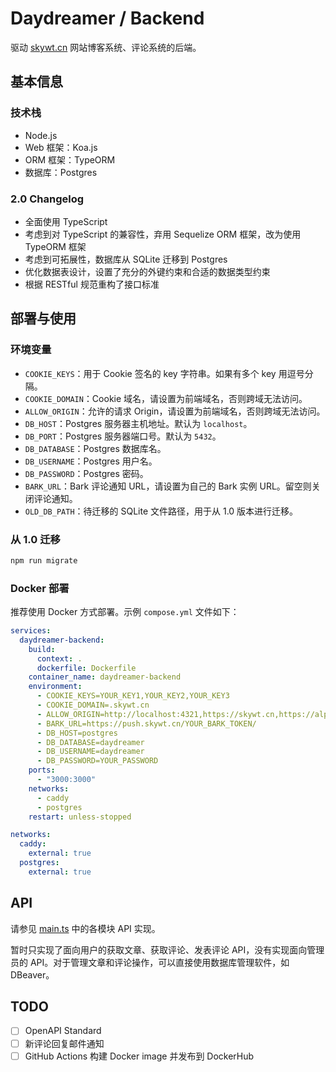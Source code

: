 # Daydreamer / Backend

驱动 [skywt.cn](https://skywt.cn) 网站博客系统、评论系统的后端。

## 基本信息

### 技术栈

- Node.js
- Web 框架：Koa.js
- ORM 框架：TypeORM
- 数据库：Postgres

### 2.0 Changelog

- 全面使用 TypeScript
- 考虑到对 TypeScript 的兼容性，弃用 Sequelize ORM 框架，改为使用 TypeORM 框架
- 考虑到可拓展性，数据库从 SQLite 迁移到 Postgres
- 优化数据表设计，设置了充分的外键约束和合适的数据类型约束
- 根据 RESTful 规范重构了接口标准

## 部署与使用

### 环境变量

- `COOKIE_KEYS`：用于 Cookie 签名的 key 字符串。如果有多个 key 用逗号分隔。
- `COOKIE_DOMAIN`：Cookie 域名，请设置为前端域名，否则跨域无法访问。
- `ALLOW_ORIGIN`：允许的请求 Origin，请设置为前端域名，否则跨域无法访问。
- `DB_HOST`：Postgres 服务器主机地址。默认为 `localhost`。
- `DB_PORT`：Postgres 服务器端口号。默认为 `5432`。
- `DB_DATABASE`：Postgres 数据库名。
- `DB_USERNAME`：Postgres 用户名。
- `DB_PASSWORD`：Postgres 密码。
- `BARK_URL`：Bark 评论通知 URL，请设置为自己的 Bark 实例 URL。留空则关闭评论通知。
- `OLD_DB_PATH`：待迁移的 SQLite 文件路径，用于从 1.0 版本进行迁移。

### 从 1.0 迁移

```bash
npm run migrate
```

### Docker 部署

推荐使用 Docker 方式部署。示例 `compose.yml` 文件如下：

```yaml
services:
  daydreamer-backend:
    build:
      context: .
      dockerfile: Dockerfile
    container_name: daydreamer-backend
    environment:
      - COOKIE_KEYS=YOUR_KEY1,YOUR_KEY2,YOUR_KEY3
      - COOKIE_DOMAIN=.skywt.cn
      - ALLOW_ORIGIN=http://localhost:4321,https://skywt.cn,https://alpha.skywt.cn
      - BARK_URL=https://push.skywt.cn/YOUR_BARK_TOKEN/
      - DB_HOST=postgres
      - DB_DATABASE=daydreamer
      - DB_USERNAME=daydreamer
      - DB_PASSWORD=YOUR_PASSWORD
    ports:
      - "3000:3000"
    networks:
      - caddy
      - postgres
    restart: unless-stopped

networks:
  caddy:
    external: true
  postgres:
    external: true
```

## API

请参见 [main.ts](./src/api) 中的各模块 API 实现。

暂时只实现了面向用户的获取文章、获取评论、发表评论 API，没有实现面向管理员的 API。对于管理文章和评论操作，可以直接使用数据库管理软件，如 DBeaver。

## TODO

- [ ] OpenAPI Standard
- [ ] 新评论回复邮件通知
- [ ] GitHub Actions 构建 Docker image 并发布到 DockerHub
